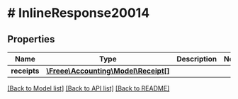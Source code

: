 # # InlineResponse20014

## Properties

Name | Type | Description | Notes
------------ | ------------- | ------------- | -------------
**receipts** | [**\Freee\Accounting\Model\Receipt[]**](Receipt.md) |  |

[[Back to Model list]](../../README.md#models) [[Back to API list]](../../README.md#endpoints) [[Back to README]](../../README.md)
